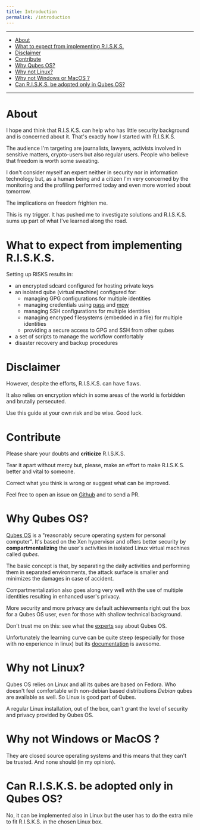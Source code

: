 ```yaml
---
title: Introduction
permalink: /introduction
---
```


---

- [About](#about)
- [What to expect from implementing R.I.S.K.S.](#what-to-expect-from-implementing-risks)
- [Disclaimer](#disclaimer)
- [Contribute](#contribute)
- [Why Qubes OS?](#why-qubes-os)
- [Why not Linux?](#why-not-linux)
- [Why not Windows or MacOS ?](#why-not-windows-or-macos-)
- [Can R.I.S.K.S. be adopted only in Qubes OS?](#can-risks-be-adopted-only-in-qubes-os)

---

# About

I hope and think that R.I.S.K.S. can help who has little security background and is concerned about it. That's exactly how I started with R.I.S.K.S.

The audience I'm targeting are journalists, lawyers, activists involved in sensitive matters, crypto-users but also regular users. People who believe that freedom is worth some sweating.

I don't consider myself an expert neither in security nor in information technology but, as a human being and a citizen I'm very concerned by the monitoring and the profiling performed today and even more worried about tomorrow.

The implications on freedom frighten me.

This is my trigger. It has pushed me to investigate solutions and R.I.S.K.S. sums up part of what I've learned along the road.

# What to expect from implementing R.I.S.K.S.

Setting up RISKS results in:

* an encrypted sdcard configured for hosting private keys
* an isolated qube (virtual machine) configured for:
    * managing GPG configurations for multiple identities
    * managing credentials using [pass](https://www.passwordstore.org/) and [mpw](https://masterpassword.app/)
    * managing SSH configurations for multiple identities
    * managing encryped filesystems (embedded in a file) for multiple identities
    * providing a secure access to GPG and SSH from other qubes
* a set of scripts to manage the workflow comfortably
* disaster recovery and backup procedures

# Disclaimer

However, despite the efforts, R.I.S.K.S. can have flaws.

It also relies on encryption which in some areas of the world is forbidden and brutally persecuted.

Use this guide at your own risk and be wise. Good luck.

# Contribute

Please share your doubts and **criticize** R.I.S.K.S.

Tear it apart without mercy but, please, make an effort to make R.I.S.K.S. better and vital to someone.

Correct what you think is wrong or suggest what can be improved.

Feel free to open an issue on [Github](https://github.com/19hundreds/password-management-workflow/issues) and to send a PR.



# Why Qubes OS?

[Qubes OS](https://www.qubes-os.org/) is a "reasonably secure operating system for personal computer". It's based on the Xen hypervisor and offers better security by **compartmentalizing** the user's activities in isolated Linux virtual machines called _qubes_.

The basic concept is that, by separating the daily activities and performing them in separated environments, the attack surface is smaller and minimizes the damages in case of accident.

Compartmentalization also goes along very well with the use of multiple identities resulting in enhanced user's privacy.

More security and more privacy are default achievements right out the box for a Qubes OS user, even for those with shallow technical background.

Don't trust me on this: see what the [experts](https://www.qubes-os.org/experts/) say about Qubes OS.

Unfortunately the learning curve can be quite steep (especially for those with no experience in linux) but its [documentation](https://www.qubes-os.org/doc/) is awesome.

# Why not Linux?

Qubes OS relies on Linux and all its qubes are based on Fedora. Who doesn't feel comfortable with non-debian based distributions _Debian_ qubes are available as well. So Linux is good part of Qubes.

A regular Linux installation, out of the box, can't grant the level of security and privacy provided by Qubes OS.

# Why not Windows or MacOS ?

They are closed source operating systems and this means that they can't be trusted. And none should (in my opinion).

# Can R.I.S.K.S. be adopted only in Qubes OS?

No, it can be implemented also in Linux but the user has to do the extra mile to fit R.I.S.K.S. in the chosen Linux box.